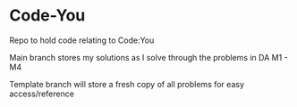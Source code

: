 # Code-You
Repo to hold code relating to Code:You

Main branch stores my solutions as I solve through the problems in DA M1 - M4

Template branch will store a fresh copy of all problems for easy access/reference